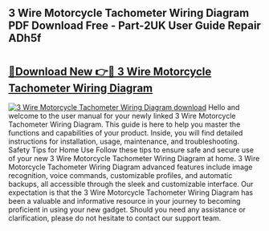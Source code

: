 ## 3 Wire Motorcycle Tachometer Wiring Diagram PDF Download Free - Part-2UK User Guide Repair ADh5f

# <h2><a href="http://dflu3vl.blite.top/?on=3+Wire+Motorcycle+Tachometer+Wiring+Diagram">🔗Download New 👉🔴 3 Wire Motorcycle Tachometer Wiring Diagram</a></h2>

[![3 Wire Motorcycle Tachometer Wiring Diagram download](https://i.imgur.com/lujVjoI.png)](http://dflu3vl.blite.top/?on=3+Wire+Motorcycle+Tachometer+Wiring+Diagram)
Hello and welcome to the user manual for your newly linked 3 Wire Motorcycle Tachometer Wiring Diagram. This guide is here to help you master the functions and capabilities of your product. Inside, you will find detailed instructions for installation, usage, maintenance, and troubleshooting. Safety Tips for Home Use Follow these tips to ensure safe and secure use of your new 3 Wire Motorcycle Tachometer Wiring Diagram at home. 3 Wire Motorcycle Tachometer Wiring Diagram advanced features include image recognition, voice commands, customizable profiles, and automatic backups, all accessible through the sleek and customizable interface. Our expectation is that the 3 Wire Motorcycle Tachometer Wiring Diagram has been a valuable and informative resource in your journey to becoming proficient in using your new gadget. Should you need any assistance or clarification, please do not hesitate to contact our support team.
